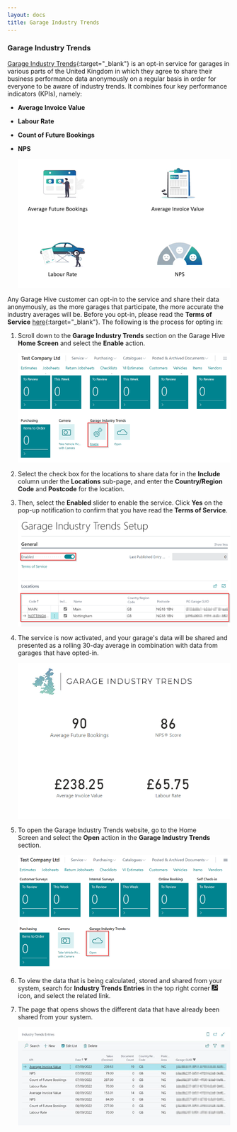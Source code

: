 ```yaml
---
layout: docs
title: Garage Industry Trends
---
```


### Garage Industry Trends
[Garage Industry Trends](https://www.garageindustrytrends.com/){:target="_blank"} is an opt-in service for garages in various parts of the United Kingdom in which they agree to share their business performance data anonymously on a regular basis in order for everyone to be aware of industry trends. It combines four key performance indicators (KPIs), namely:
   * **Average Invoice Value**
   * **Labour Rate**
   * **Count of Future Bookings**
   * **NPS**

      ![](media/garagehive-garage-industry-trends1.png)

Any Garage Hive customer can opt-in to the service and share their data anonymously, as the more garages that participate, the more accurate the industry averages will be. Before you opt-in, please read the **Terms of Service** [here](https://garagehive.co.uk/tos/){:target="_blank"}. The following is the process for opting in:
1. Scroll down to the **Garage Industry Trends** section on the Garage Hive **Home Screen** and select the **Enable** action.

   ![](media/garagehive-garage-industry-trends2.png)

2. Select the check box for the locations to share data for in the **Include** column under the **Locations** sub-page, and enter the **Country/Region Code** and **Postcode** for the location.
3. Then, select the **Enabled** slider to enable the service. Click **Yes** on the pop-up notification to confirm that you have read the **Terms of Service**.

   ![](media/garagehive-garage-industry-trends3.png)

4. The service is now activated, and your garage's data will be shared and presented as a rolling 30-day average in combination with data from garages that have opted-in.

   ![](media/garagehive-garage-industry-trends4.png)

5. To open the Garage Industry Trends website, go to the Home Screen and select the **Open** action in the **Garage Industry Trends** section.

   ![](media/garagehive-garage-industry-trends5.png)

6. To view the data that is being calculated, stored and shared from your system, search for **Industry Trends Entries** in the top right corner ![](media/search_icon.png) icon, and select the related link.
7. The page that opens shows the different data that have already been shared from your system.

   ![](media/garagehive-garage-industry-trends6.png)

